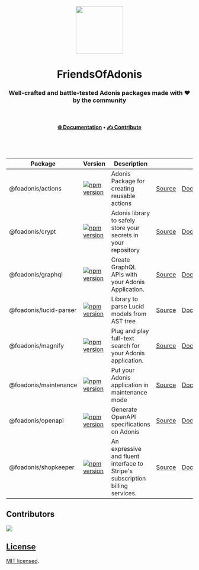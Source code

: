 <div align="center">
  <img width="128" src="https://avatars.githubusercontent.com/u/182453039?s=400&u=632d21a4f95c2b8ef9ec414cf7d48112a3b3e06e&v=4" />
<br/>
  
# FriendsOfAdonis

### Well-crafted and battle-tested Adonis packages made with ♥ by the community

<br/>
</div>

<div align="center">

#### [🌐 Documentation](https://friendsofadonis.com/) • [✍ Contribute](./CONTRIBUTING.md)

<br />
<br />

<!-- automd:packages -->

| Package                | Version                                                                                                                                   | Description                                                                   |                                                                                              |                                                                |
| ---------------------- | ----------------------------------------------------------------------------------------------------------------------------------------- | ----------------------------------------------------------------------------- | -------------------------------------------------------------------------------------------- | -------------------------------------------------------------- |
| @foadonis/actions      | [![npm version](https://img.shields.io/npm/v/@foadonis/actions?color=brightgreen)](https://npmjs.com/package/@foadonis/actions)           | Adonis Package for creating reusable actions                                  | [Source](https://github.com/FriendsOfAdonis/FriendsOfAdonis/tree/main/packages/actions)      | [Documentation](https://friendsofadonis.com/docs/actions)      |
| @foadonis/crypt        | [![npm version](https://img.shields.io/npm/v/@foadonis/crypt?color=brightgreen)](https://npmjs.com/package/@foadonis/crypt)               | Adonis library to safely store your secrets in your repository                | [Source](https://github.com/FriendsOfAdonis/FriendsOfAdonis/tree/main/packages/crypt)        | [Documentation](https://friendsofadonis.com/docs/crypt)        |
| @foadonis/graphql      | [![npm version](https://img.shields.io/npm/v/@foadonis/graphql?color=brightgreen)](https://npmjs.com/package/@foadonis/graphql)           | Create GraphQL APIs with your Adonis Application.                             | [Source](https://github.com/FriendsOfAdonis/FriendsOfAdonis/tree/main/packages/graphql)      | [Documentation](https://friendsofadonis.com/docs/graphql)      |
| @foadonis/lucid-parser | [![npm version](https://img.shields.io/npm/v/@foadonis/lucid-parser?color=brightgreen)](https://npmjs.com/package/@foadonis/lucid-parser) | Library to parse Lucid models from AST tree                                   | [Source](https://github.com/FriendsOfAdonis/FriendsOfAdonis/tree/main/packages/lucid-parser) | [Documentation](https://friendsofadonis.com/docs/lucid-parser) |
| @foadonis/magnify      | [![npm version](https://img.shields.io/npm/v/@foadonis/magnify?color=brightgreen)](https://npmjs.com/package/@foadonis/magnify)           | Plug and play full-text search for your Adonis application.                   | [Source](https://github.com/FriendsOfAdonis/FriendsOfAdonis/tree/main/packages/magnify)      | [Documentation](https://friendsofadonis.com/docs/magnify)      |
| @foadonis/maintenance  | [![npm version](https://img.shields.io/npm/v/@foadonis/maintenance?color=brightgreen)](https://npmjs.com/package/@foadonis/maintenance)   | Put your Adonis application in maintenance mode                               | [Source](https://github.com/FriendsOfAdonis/FriendsOfAdonis/tree/main/packages/maintenance)  | [Documentation](https://friendsofadonis.com/docs/maintenance)  |
| @foadonis/openapi      | [![npm version](https://img.shields.io/npm/v/@foadonis/openapi?color=brightgreen)](https://npmjs.com/package/@foadonis/openapi)           | Generate OpenAPI specifications on Adonis                                     | [Source](https://github.com/FriendsOfAdonis/FriendsOfAdonis/tree/main/packages/openapi)      | [Documentation](https://friendsofadonis.com/docs/openapi)      |
| @foadonis/shopkeeper   | [![npm version](https://img.shields.io/npm/v/@foadonis/shopkeeper?color=brightgreen)](https://npmjs.com/package/@foadonis/shopkeeper)     | An expressive and fluent interface to Stripe's subscription billing services. | [Source](https://github.com/FriendsOfAdonis/FriendsOfAdonis/tree/main/packages/shopkeeper)   | [Documentation](https://friendsofadonis.com/docs/shopkeeper)   |

<!-- /automd -->

</div>

## Contributors

<a href="https://github.com/FriendsOfAdonis/FriendsOfAdonis/graphs/contributors">
  <img src="https://contrib.rocks/image?repo=FriendsOfAdonis%2FFriendsOfAdonis"
</a>

## License

[MIT licensed](LICENSE.md).
